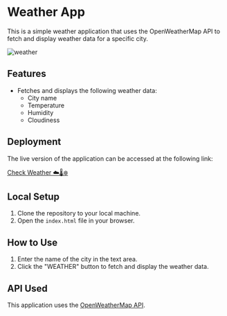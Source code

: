 # Weather App

This is a simple weather application that uses the OpenWeatherMap API to fetch and display weather data for a specific city.


![weather](https://github.com/user-attachments/assets/3579ae65-6467-469c-bca5-a3498a18382b)

## Features

- Fetches and displays the following weather data:
  - City name
  - Temperature
  - Humidity
  - Cloudiness

## Deployment

The live version of the application can be accessed at the following link:

[Check Weather ☁️🌡️❄️](https://legendary-speculoos-3e761f.netlify.app/)

## Local Setup

1. Clone the repository to your local machine.
2. Open the `index.html` file in your browser.

## How to Use

1. Enter the name of the city in the text area.
2. Click the "WEATHER" button to fetch and display the weather data.

## API Used

This application uses the [OpenWeatherMap API](https://openweathermap.org/).
